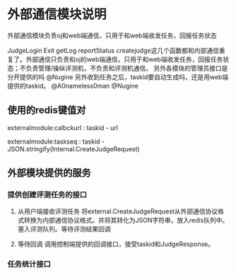 # 外部通信模块说明
外部通信模块负责oj和web端通信，只用于和web端收发任务，回报任务状态



JudgeLogin Exit getLog reportStatus createjudge这几个函数都和内部通信重复了。外部通信只负责和oj的web端通信，只用于和web端收发任务，回报任务状态；不负责管理/操纵评测机，不负责和评测机通信。
另外各模块的管理员接口是分开提供的吗
@Nugine
另外收到任务之后，taskid要自动生成吗，还是用web端提供的taskid。 @A0nameless0man @Nugine


## 使用的redis键值对
externalmodule:calbckurl : taskid - url

externalmodule:taskseq : taskid - JSON.stringify(Internal.CreateJudgeRequest)
## 外部模块提供的服务
### 提供创建评测任务的接口

1. 从用户端接收评测任务
将external.CreateJudgeRequest从外部通信协议格式转换为内部通信协议格式。并将其转化为JSON字符串，放入redis队列中。塞入评测队列。等待评测结果回调

2. 等待回调
调用控制端提供的回调接口，接受taskid和JudgeResponse。

### 任务统计接口

